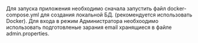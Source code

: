Для запуска приложения необходимо сначала запустить файл docker-compose.yml для создания локальной БД. (рекомендуется использовать Docker).
Для входа в режим Администратора необхоодимо использовать подготовленые зарания email хранящиеся в файле admin.properties.
